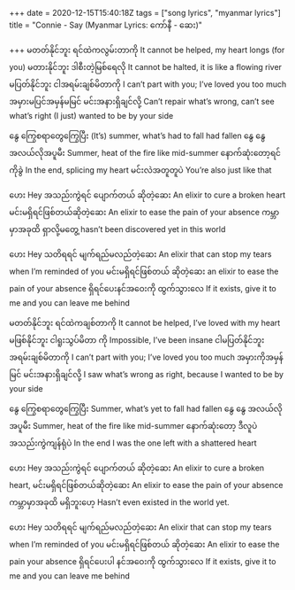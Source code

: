 +++
date = 2020-12-15T15:40:18Z
tags = ["song lyrics", "myanmar lyrics"]
title = "Connie - Say (Myanmar Lyrics: ကော်နီ - ဆေး)"

+++
မတတ်နိုင်ဘူး ရင်ထဲကလွမ်းတာကို
It cannot be helped, my heart longs (for you)
မတားနိုင်ဘူး ဒါစီးတဲ့မြစ်ရေလို
It cannot be halted, it is like a flowing river
မပြတ်နိုင်ဘူး ငါအရမ်းချစ်မိတာကို
I can’t part with you; I’ve loved you too much
အမှားမပြင်အမှန်မမြင် မင်းအနားရှိချင်လို့
Can’t repair what’s wrong, can’t see what’s right (I just) wanted to be by your side

နွေ ကြွေစရာတွေကြွေပြီး
(It’s) summer, what’s had to fall had fallen
နွေ နွေအလယ်လိုအပူမီး
Summer, heat of the fire like mid-summer
နောက်ဆုံးတော့ရင်ကိုခွဲ
In the end, splicing my heart
မင်းလဲအတူတူပဲ
You’re also just like that

ဟေး
Hey
အသည်းကွဲရင် ပျောက်တယ် ဆိုတဲ့ဆေး
An elixir to cure a broken heart
မင်းမရှိရင်ဖြစ်တယ်ဆိုတဲ့ဆေး
An elixir to ease the pain of your absence
ကမ္ဘာမှာအခုထိ ရှာလို့မတွေ့
hasn’t been discovered yet in this world

ဟေး
Hey
သတိရရင် မျက်ရည်မလည်တဲ့ဆေး
An elixir that can stop my tears when I’m reminded of you
မင်းမရှိရင်ဖြစ်တယ် ဆိုတဲ့ဆေး
an elixir to ease the pain of your absence
ရှိရင်ပေးနင်အဝေးကို ထွက်သွားလေ
If it exists, give it to me and you can leave me behind

မတတ်နိုင်ဘူး ရင်ထဲကချစ်တာကို
It cannot be helped, I’ve loved with my heart
မဖြစ်နိုင်ဘူး ငါရူးသွပ်မိတာ ကို
Impossible, I’ve been insane
ငါမပြတ်နိုင်ဘူး အရမ်းချစ်မိတာကို
I can’t part with you; I’ve loved you too much
အမှားကိုအမှန်မြင် မင်းအနားရှိချင်လို့
I saw what’s wrong as right, because I wanted to be by your side

နွေ ကြွေစရာတွေကြွေပြီး
Summer, what’s yet to fall had fallen
နွေ နွေ အလယ်လိုအပူမီး
Summer, heat of the fire like mid-summer
နောက်ဆုံးတော့ ဒီလူပဲ အသည်းကွဲကျန်ရုံပဲ
In the end I was the one left with a shattered heart

ဟေး
Hey
အသည်းကွဲရင် ပျောက်တယ် ဆိုတဲ့ဆေး
An elixir to cure a broken heart,
မင်းမရှိရင်ဖြစ်တယ်ဆိုတဲ့ဆေး
An elixir to ease the pain of your absence
ကမ္ဘာမှာအခုထိ မရှိဘူးဟေ့
Hasn’t even existed in the world yet.

ဟေး
Hey
သတိရရင် မျက်ရည်မလည်တဲ့ဆေး
An elixir that can stop my tears when I’m reminded of you
မင်းမရှိရင်ဖြစ်တယ် ဆိုတဲ့ဆေး
An elixir to ease the pain your absence
ရှိရင်ပေးပါ နင်အဝေးကို ထွက်သွားလေ
If it exists, give it to me and you can leave me behind